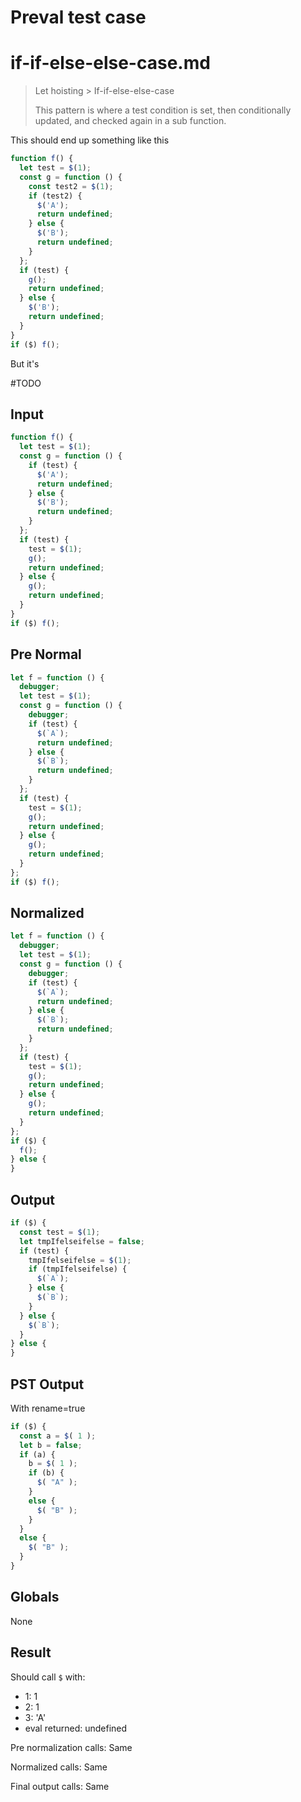 # Preval test case

# if-if-else-else-case.md

> Let hoisting > If-if-else-else-case
>
> This pattern is where a test condition is set, then conditionally updated, and checked again in a sub function.

This should end up something like this

```js
function f() {
  let test = $(1);
  const g = function () {
    const test2 = $(1);
    if (test2) {
      $('A');
      return undefined;
    } else {
      $('B');
      return undefined;
    }
  };
  if (test) {
    g();
    return undefined;
  } else {
    $('B');
    return undefined;
  }
}
if ($) f();
```

But it's 


#TODO

## Input

`````js filename=intro
function f() {
  let test = $(1);
  const g = function () {
    if (test) {
      $('A');
      return undefined;
    } else {
      $('B');
      return undefined;
    }
  };
  if (test) {
    test = $(1);
    g();
    return undefined;
  } else {
    g();
    return undefined;
  }
}
if ($) f();
`````

## Pre Normal

`````js filename=intro
let f = function () {
  debugger;
  let test = $(1);
  const g = function () {
    debugger;
    if (test) {
      $(`A`);
      return undefined;
    } else {
      $(`B`);
      return undefined;
    }
  };
  if (test) {
    test = $(1);
    g();
    return undefined;
  } else {
    g();
    return undefined;
  }
};
if ($) f();
`````

## Normalized

`````js filename=intro
let f = function () {
  debugger;
  let test = $(1);
  const g = function () {
    debugger;
    if (test) {
      $(`A`);
      return undefined;
    } else {
      $(`B`);
      return undefined;
    }
  };
  if (test) {
    test = $(1);
    g();
    return undefined;
  } else {
    g();
    return undefined;
  }
};
if ($) {
  f();
} else {
}
`````

## Output

`````js filename=intro
if ($) {
  const test = $(1);
  let tmpIfelseifelse = false;
  if (test) {
    tmpIfelseifelse = $(1);
    if (tmpIfelseifelse) {
      $(`A`);
    } else {
      $(`B`);
    }
  } else {
    $(`B`);
  }
} else {
}
`````

## PST Output

With rename=true

`````js filename=intro
if ($) {
  const a = $( 1 );
  let b = false;
  if (a) {
    b = $( 1 );
    if (b) {
      $( "A" );
    }
    else {
      $( "B" );
    }
  }
  else {
    $( "B" );
  }
}
`````

## Globals

None

## Result

Should call `$` with:
 - 1: 1
 - 2: 1
 - 3: 'A'
 - eval returned: undefined

Pre normalization calls: Same

Normalized calls: Same

Final output calls: Same
